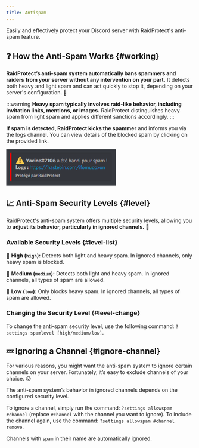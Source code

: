 ```yaml
---
title: Antispam
---
```


Easily and effectively protect your Discord server with RaidProtect's anti-spam feature.

## ❓ How the Anti-Spam Works {#working}

**RaidProtect’s anti-spam system automatically bans spammers and raiders from your server without any intervention on your part.** It detects both heavy and light spam and can act quickly to stop it, depending on your server's configuration. 🤚 

:::warning
**Heavy spam typically involves raid-like behavior, including invitation links, mentions, or images.** RaidProtect distinguishes heavy spam from light spam and applies different sanctions accordingly.
:::

**If spam is detected, RaidProtect kicks the spammer** and informs you via the logs channel. You can view details of the blocked spam by clicking on the provided link.

![Spam Log Screenshot](../assets/log-spam-raidprotect.png)

## 📈 Anti-Spam Security Levels {#level}

RaidProtect's anti-spam system offers multiple security levels, allowing you to **adjust its behavior, particularly in ignored channels.** 👮 

### Available Security Levels {#level-list}

🔴 **High (`high`):** Detects both light and heavy spam. In ignored channels, only heavy spam is blocked.

🔶 **Medium (`medium`):** Detects both light and heavy spam. In ignored channels, all types of spam are allowed.

💚 **Low (`low`):** Only blocks heavy spam. In ignored channels, all types of spam are allowed.

### Changing the Security Level {#level-change}

To change the anti-spam security level, use the following command: `?settings spamlevel [high/medium/low]`.

## 💤 Ignoring a Channel {#ignore-channel}

For various reasons, you might want the anti-spam system to ignore certain channels on your server. Fortunately, it’s easy to exclude channels of your choice. 😝 

The anti-spam system’s behavior in ignored channels depends on the configured security level.

To ignore a channel, simply run the command: `?settings allowspam #channel` (replace `#channel` with the channel you want to ignore). To include the channel again, use the command: `?settings allowspam #channel remove`.

Channels with `spam` in their name are automatically ignored.
